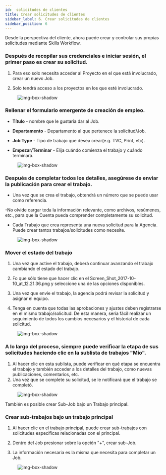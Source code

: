 ```yaml
---
id:  solicitudes de clientes
title: Crear solicitudes de clientes
sidebar_label: 6. Crear solicitudes de clientes
sidebar_position: 6
---
```


Desde la perspectiva del cliente, ahora puede crear y controlar sus propias solicitudes mediante Skills Workflow.

### Después de recopilar sus credenciales e iniciar sesión, el primer paso es crear su solicitud.

1. Para eso solo necesita acceder al Proyecto en el que está involucrado, crear un nuevo Job.

2. Solo tendrá acceso a los proyectos en los que esté involucrado.

<figure>

![img-box-shadow](/img/university/project-management/project-management-lesson6-1.png)
<figcaption></figcaption>
</figure>

### Rellenar el formulario emergente de creación de empleo.

- **Título** - nombre que le gustaría dar al Job.

- **Departamento** - Departamento al que pertenece la solicitud/Job.

- **Job Type** - Tipo de trabajo que desea crear(e.g. TVC, Print, etc).

- **Empezar/Terminar** - Elija cuándo comienza el trabajo y cuándo terminará.

<figure>

![img-box-shadow](/img/university/project-management/project-management-lesson6-2.png)
<figcaption></figcaption>
</figure>

### Después de completar todos los detalles, asegúrese de enviar la publicación para crear el trabajo.

- Una vez que se crea el trabajo, obtendrá un número que se puede usar como referencia.

-No olvide cargar toda la información relevante, como archivos, resúmenes, etc., para que la Cuenta pueda comprender completamente su solicitud.

- Cada Trabajo que crea representa una nueva solicitud para la Agencia. Puede crear tantos trabajos/solicitudes como necesite.

<figure>

![img-box-shadow](/img/university/project-management/project-management-lesson6-3.png)
<figcaption></figcaption>
</figure>

### Mover el estado del trabajo

1. Una vez que active el trabajo, deberá continuar avanzando el trabajo cambiando el estado del trabajo.

2. Fo que sólo tiene que hacer clic en el Screen_Shot_2017-10-10_at_12.21.36.png y seleccione una de las opciones disponibles.

3. Una vez que envíe el trabajo, la agencia podrá revisar la solicitud y asignar el equipo.

4. Tenga en cuenta que todas las aprobaciones y ajustes deben registrarse en el mismo trabajo/solicitud. De esta manera, sería fácil realizar un seguimiento de todos los cambios necesarios y el historial de cada solicitud.


<figure>

![img-box-shadow](/img/university/project-management/project-management-lesson6-4.png)
<figcaption></figcaption>
</figure>

### A lo largo del proceso, siempre puede verificar la etapa de sus solicitudes haciendo clic en la sublista de trabajos "Mío".

1. Al hacer clic en esta sublista, puede verificar en qué etapa se encuentra el trabajo y también acceder a los detalles del trabajo, como nuevas publicaciones, comentarios, etc.
2. Una vez que se complete su solicitud, se le notificará que el trabajo se completó.
<figure>

![img-box-shadow](/img/university/project-management/project-management-lesson6-5.png)
<figcaption></figcaption>
</figure>

 

También es posible crear Sub-Job bajo un Trabajo principal.

### Crear sub-trabajos bajo un trabajo principal

1. Al hacer clic en el trabajo principal, puede crear sub-trabajos con solicitudes específicas relacionadas con el principal.

2. Dentro del Job presionar sobre la opción "+", crear sub-Job.

3. La información necesaria es la misma que necesita para completar un Job.

<figure>

![img-box-shadow](/img/university/project-management/project-management-lesson6-6.png)
<figcaption></figcaption>
</figure>

